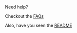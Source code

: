 Need help? 

Checkout the [FAQs](FAQ)

Also, have you seen the [README](https://github.com/googleads/googleads-java-lib/blob/master/README.md)